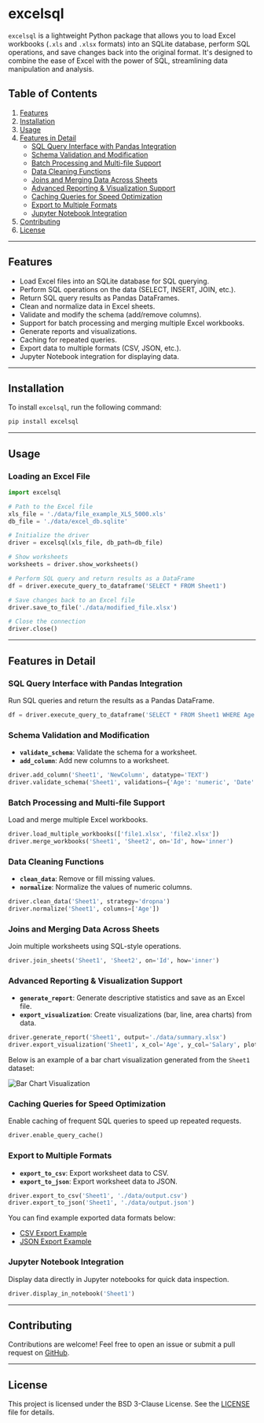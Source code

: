 # excelsql

`excelsql` is a lightweight Python package that allows you to load Excel workbooks (`.xls` and `.xlsx` formats) into an SQLite database, perform SQL operations, and save changes back into the original format. It's designed to combine the ease of Excel with the power of SQL, streamlining data manipulation and analysis.

## Table of Contents

1. [Features](#features)
2. [Installation](#installation)
3. [Usage](#usage)
4. [Features in Detail](#features-in-detail)
   - [SQL Query Interface with Pandas Integration](#sql-query-interface-with-pandas-integration)
   - [Schema Validation and Modification](#schema-validation-and-modification)
   - [Batch Processing and Multi-file Support](#batch-processing-and-multi-file-support)
   - [Data Cleaning Functions](#data-cleaning-functions)
   - [Joins and Merging Data Across Sheets](#joins-and-merging-data-across-sheets)
   - [Advanced Reporting & Visualization Support](#advanced-reporting--visualization-support)
   - [Caching Queries for Speed Optimization](#caching-queries-for-speed-optimization)
   - [Export to Multiple Formats](#export-to-multiple-formats)
   - [Jupyter Notebook Integration](#jupyter-notebook-integration)
5. [Contributing](#contributing)
6. [License](#license)

---

## Features

- Load Excel files into an SQLite database for SQL querying.
- Perform SQL operations on the data (SELECT, INSERT, JOIN, etc.).
- Return SQL query results as Pandas DataFrames.
- Clean and normalize data in Excel sheets.
- Validate and modify the schema (add/remove columns).
- Support for batch processing and merging multiple Excel workbooks.
- Generate reports and visualizations.
- Caching for repeated queries.
- Export data to multiple formats (CSV, JSON, etc.).
- Jupyter Notebook integration for displaying data.

---

## Installation

To install `excelsql`, run the following command:

```bash
pip install excelsql
```

---

## Usage

### Loading an Excel File

```python
import excelsql

# Path to the Excel file
xls_file = './data/file_example_XLS_5000.xls'
db_file = './data/excel_db.sqlite'

# Initialize the driver
driver = excelsql(xls_file, db_path=db_file)

# Show worksheets
worksheets = driver.show_worksheets()

# Perform SQL query and return results as a DataFrame
df = driver.execute_query_to_dataframe('SELECT * FROM Sheet1')

# Save changes back to an Excel file
driver.save_to_file('./data/modified_file.xlsx')

# Close the connection
driver.close()
```

---

## Features in Detail

### SQL Query Interface with Pandas Integration

Run SQL queries and return the results as a Pandas DataFrame.

```python
df = driver.execute_query_to_dataframe('SELECT * FROM Sheet1 WHERE Age > 30')
```

### Schema Validation and Modification

- **`validate_schema`**: Validate the schema for a worksheet.
- **`add_column`**: Add new columns to a worksheet.

```python
driver.add_column('Sheet1', 'NewColumn', datatype='TEXT')
driver.validate_schema('Sheet1', validations={'Age': 'numeric', 'Date': 'date'})
```

### Batch Processing and Multi-file Support

Load and merge multiple Excel workbooks.

```python
driver.load_multiple_workbooks(['file1.xlsx', 'file2.xlsx'])
driver.merge_workbooks('Sheet1', 'Sheet2', on='Id', how='inner')
```

### Data Cleaning Functions

- **`clean_data`**: Remove or fill missing values.
- **`normalize`**: Normalize the values of numeric columns.

```python
driver.clean_data('Sheet1', strategy='dropna')
driver.normalize('Sheet1', columns=['Age'])
```

### Joins and Merging Data Across Sheets

Join multiple worksheets using SQL-style operations.

```python
driver.join_sheets('Sheet1', 'Sheet2', on='Id', how='inner')
```

### Advanced Reporting & Visualization Support

- **`generate_report`**: Generate descriptive statistics and save as an Excel file.
- **`export_visualization`**: Create visualizations (bar, line, area charts) from data.

```python
driver.generate_report('Sheet1', output='./data/summary.xlsx')
driver.export_visualization('Sheet1', x_col='Age', y_col='Salary', plot_type='bar', output_path='./data/visuals')
```

Below is an example of a bar chart visualization generated from the `Sheet1` dataset:

![Bar Chart Visualization](./data/Sheet1_bar_Age_Salary.png)

### Caching Queries for Speed Optimization

Enable caching of frequent SQL queries to speed up repeated requests.

```python
driver.enable_query_cache()
```

### Export to Multiple Formats

- **`export_to_csv`**: Export worksheet data to CSV.
- **`export_to_json`**: Export worksheet data to JSON.

```python
driver.export_to_csv('Sheet1', './data/output.csv')
driver.export_to_json('Sheet1', './data/output.json')
```

You can find example exported data formats below:

- [CSV Export Example](./data/output.csv)
- [JSON Export Example](./data/output.json)

### Jupyter Notebook Integration

Display data directly in Jupyter notebooks for quick data inspection.

```python
driver.display_in_notebook('Sheet1')
```

---

## Contributing

Contributions are welcome! Feel free to open an issue or submit a pull request on [GitHub](https://github.com/chris17453/xlsql).

---

## License

This project is licensed under the BSD 3-Clause License. See the [LICENSE](./LICENSE) file for details.
